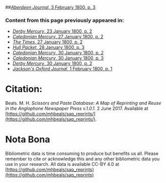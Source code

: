 ##[*Aberdeen Journal*, 3 February 1800, p. 3](https://mhbeals.github.io/sap_html/Aberdeen-Journal/Aberdeen-Journal-3-February-1800-p-3)

### Content from this page previously appeared in:
+ [*Derby Mercury*, 23 January 1800, p. 2](https://mhbeals.github.io/sap_html/Derby-Mercury/Derby-Mercury-23-January-1800-p-2)
+ [*Caledonian Mercury*, 27 January 1800, p. 2](https://mhbeals.github.io/sap_html/Caledonian-Mercury/Caledonian-Mercury-27-January-1800-p-2)
+ [*The Times*, 27 January 1800, p. 2](https://mhbeals.github.io/sap_html/The-Times/The-Times-27-January-1800-p-2)
+ [*Hull Packet*, 28 January 1800, p. 3](https://mhbeals.github.io/sap_html/Hull-Packet/Hull-Packet-28-January-1800-p-3)
+ [*Caledonian Mercury*, 30 January 1800, p. 2](https://mhbeals.github.io/sap_html/Caledonian-Mercury/Caledonian-Mercury-30-January-1800-p-2)
+ [*Caledonian Mercury*, 30 January 1800, p. 3](https://mhbeals.github.io/sap_html/Caledonian-Mercury/Caledonian-Mercury-30-January-1800-p-3)
+ [*Derby Mercury*, 30 January 1800, p. 2](https://mhbeals.github.io/sap_html/Derby-Mercury/Derby-Mercury-30-January-1800-p-2)
+ [*Jackson's Oxford Journal*, 1 February 1800, p. 1](https://mhbeals.github.io/sap_html/Jackson's-Oxford-Journal/Jackson's-Oxford-Journal-1-February-1800-p-1)
                    
# Citation: 

Beals. M. H. *Scissors and Paste Database: A Map of Reprinting and Reuse in the Anglophone Newspaper Press v.1.0.1.* 2 June 2017. Available at [https://github.com/mhbeals/sap_reprints/](https://github.com/mhbeals/sap_reprints/). 
                    
# Nota Bona

Bibliometric data is time consuming to produce but benefits us all. Please remember to cite or acknowledge this and any other bibliometric data you use in your research. All data is available CC-BY 4.0 at [https://github.com/mhbeals/sap_reprints](https://github.com/mhbeals/sap_reprints)